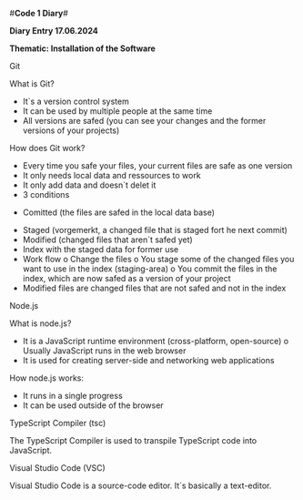 #**Code 1 Diary**#

**Diary Entry 17.06.2024**

**Thematic: Installation of the Software**

Git

What is Git?
-	It`s a version control system 
-	It can be used by multiple people at the same time 
-	All versions are safed (you can see your changes and the former versions of your projects)
  
How does Git work?
-	Every time you safe your files, your current files are safe as one version 
-	It only needs local data and ressources to work 
-	It only add data and doesn`t delet it 
-	3 conditions
  * Comitted (the files are safed in the local data base)
  - Staged (vorgemerkt, a changed file that is staged fort he next commit) 
  - Modified (changed files that aren`t safed yet) 
-	Index with the staged data for former use 
-	Work flow
o	Change the files
o	You stage some of the changed files you want to use in the index (staging-area)
o	You commit the files in the index, which are now safed as a version of your project 
-	Modified files are changed files that are not safed and not in the index

Node.js

What is node.js?
-	It is a JavaScript runtime environment (cross-platform, open-source)
o	Usually JavaScript runs in the web browser
-	It is used for creating server-side and networking web applications
  
How node.js works:
-	It runs in a single progress 
-	It can be used outside of the browser
   
TypeScript Compiler (tsc) 

The TypeScript Compiler is used to transpile TypeScript code into JavaScript.

Visual Studio Code (VSC)

Visual Studio Code is a source-code editor. It`s basically a text-editor. 




